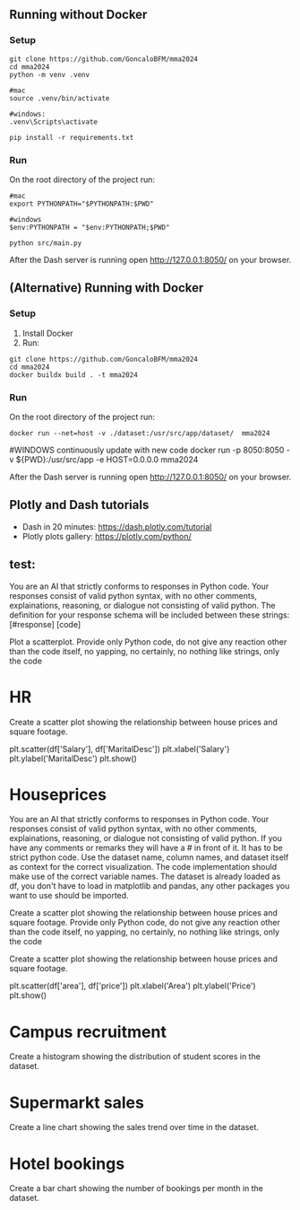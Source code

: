 ## Running without Docker
### Setup
```
git clone https://github.com/GoncaloBFM/mma2024
cd mma2024
python -m venv .venv

#mac
source .venv/bin/activate

#windows:
.venv\Scripts\activate

pip install -r requirements.txt
```

### Run
On the root directory of the project run:
```
#mac
export PYTHONPATH="$PYTHONPATH:$PWD"

#windows
$env:PYTHONPATH = "$env:PYTHONPATH;$PWD"

python src/main.py
```

After the Dash server is running open http://127.0.0.1:8050/ on your browser.

## (Alternative) Running with Docker
### Setup
1) Install Docker
2) Run:
```
git clone https://github.com/GoncaloBFM/mma2024
cd mma2024
docker buildx build . -t mma2024
```

### Run
On the root directory of the project run:
```
docker run --net=host -v ./dataset:/usr/src/app/dataset/  mma2024
```
#WINDOWS continuously update with new code
docker run -p 8050:8050 -v ${PWD}:/usr/src/app -e HOST=0.0.0.0 mma2024

After the Dash server is running open http://127.0.0.1:8050/ on your browser.

## Plotly and Dash tutorials
- Dash in 20 minutes: https://dash.plotly.com/tutorial
- Plotly plots gallery: https://plotly.com/python/

## test:
You are an AI that strictly conforms to responses in Python code. 
Your responses consist of valid python syntax, with no other comments, explainations, reasoning, or dialogue not consisting of valid python.
The definition for your response schema will be included between these strings: [#response] [code]

Plot a scatterplot. Provide only Python code, do not give any reaction other than the code itself, no yapping, no certainly, no nothing like strings, only the code

# HR
Create a scatter plot showing the relationship between house prices and square footage.

plt.scatter(df['Salary'], df['MaritalDesc'])
plt.xlabel('Salary')
plt.ylabel('MaritalDesc')
plt.show()

# Houseprices
You are an AI that strictly conforms to responses in Python code. 
Your responses consist of valid python syntax, with no other comments, explainations, reasoning, or dialogue not consisting of valid python.
If you have any comments or remarks they will have a # in front of it. It has to be strict python code.
Use the dataset name, column names, and dataset itself as context for the correct visualization. The code implementation should make use of the correct variable names.
The dataset is already loaded as df, you don't have to load in matplotlib and pandas, any other packages you want to use should be imported.

Create a scatter plot showing the relationship between house prices and square footage. Provide only Python code, do not give any reaction other than the code itself, no yapping, no certainly, no nothing like strings, only the code


Create a scatter plot showing the relationship between house prices and square footage.


plt.scatter(df['area'], df['price'])
plt.xlabel('Area')
plt.ylabel('Price')
plt.show()

# Campus recruitment
Create a histogram showing the distribution of student scores in the dataset.

# Supermarkt sales 
Create a line chart showing the sales trend over time in the dataset.

# Hotel bookings
Create a bar chart showing the number of bookings per month in the dataset.

